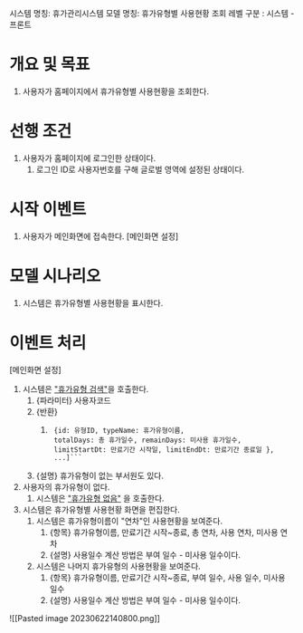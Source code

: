 시스템 명칭: 휴가관리시스템
모델 명칭: 휴가유형별 사용현황 조회
레벨 구분 : 시스템 - 프론트


# 개요 및 목표
1. 사용자가 홈페이지에서 휴가유형별 사용현황을 조회한다.

# 선행 조건
1. 사용자가 홈페이지에 로그인한 상태이다.
	1. 로그인 ID로 사용자번호를 구해 글로벌 영역에 설정된 상태이다.

# 시작 이벤트
1. 사용자가 메인화면에 접속한다. [메인화면 설정]

# 모델 시나리오
1. 시스템은 휴가유형별 사용현황을 표시한다.

# 이벤트 처리
[메인화면 설정]
1. 시스템은 ["휴가유형 검색"](../시스템모델-휴가유형_검색.md)을 호출한다.
	1. {파라미터} 사용자코드
	2. {반환}
		1. ```[
			{id: 유형ID, typeName: 휴가유형이름,
			totalDays: 총 휴가일수, remainDays: 미사용 휴가일수,
			limitStartDt: 만료기간 시작일, limitEndDt: 만료기간 종료일 }, 
			...]```
	3. {설명} 휴가유형이 없는 부서원도 있다. 
2. 사용자의 휴가유형이 없다.
	1. 시스템은 <u>"휴가유형 없음"</u> 을 호출한다.
3. 시스템은 휴가유형별 사용현황 화면을 편집한다.
	1. 시스템은 휴가유형이름이 "연차"인 사용현황을 보여준다.
		1. {항목} 휴가유형이름, 만료기간 시작~종료, 총 연차, 사용 연차, 미사용 연차
		2. {설명} 사용일수 계산 방법은 부여 일수 - 미사용 일수이다.
	2. 시스템은 나머지 휴가유형의 사용현황을 보여준다.
		1. {항목} 휴가유형이름, 만료기간 시작~종료, 부여 일수, 사용 일수, 미사용 일수
		2. {설명} 사용일수 계산 방법은 부여 일수 - 미사용 일수이다.


![[Pasted image 20230622140800.png]]